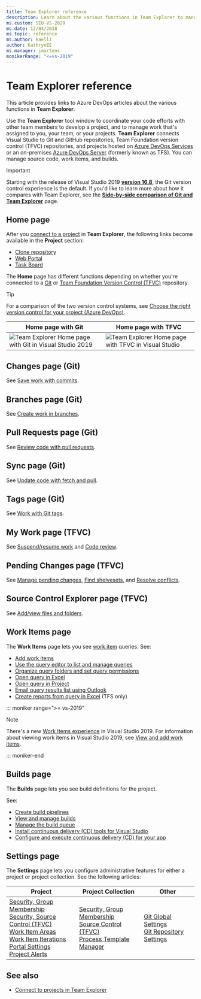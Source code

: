 ```yaml
---
title: Team Explorer reference
description: Learn about the various functions in Team Explorer to manage work and coordinate with other team members to develop a project.
ms.custom: SEO-VS-2020
ms.date: 12/04/2018
ms.topic: reference
ms.author: kaelli
author: KathrynEE
ms.manager: jmartens
monikerRange: "<=vs-2019"
---
```

# Team Explorer reference

This article provides links to Azure DevOps articles about the various functions in **Team Explorer**.

Use the **Team Explorer** tool window to coordinate your code efforts with other team members to develop a project, and to manage work that's assigned to you, your team, or your projects. **Team Explorer** connects Visual Studio to Git and GitHub repositories, Team Foundation version control (TFVC) repositories, and projects hosted on [Azure DevOps Services](/azure/devops/user-guide/what-is-azure-devops-services) or an on-premises [Azure DevOps Server](/azure/devops/index-all) (formerly known as TFS). You can manage source code, work items, and builds.

> [!IMPORTANT]
> Starting with the release of Visual Studio 2019 [**version 16.8**](/visualstudio/releases/2019/release-notes-history), the Git version control experience is the default. If you'd like to learn more about how it compares with Team Explorer, see the [**Side-by-side comparison of Git and Team Explorer**](../version-control/git-team-explorer-feature-comparison.md) page.

## Home page

After you [connect to a project](../connect-team-project.md) in **Team Explorer**, the following links become available in the **Project** section:

- [Clone repository](/azure/devops/repos/git/clone)
- [Web Portal](/azure/devops/project/navigation/index)
- [Task Board](/azure/devops/boards/sprints/task-board)

The **Home** page has different functions depending on whether you're connected to a [Git](/azure/devops/repos/git/gitquickstart?view=vsts&tabs=visual-studio&preserve-view=true) or [Team Foundation Version Control (TFVC)](/azure/devops/repos/tfvc/overview) repository.

> [!TIP]
> For a comparison of the two version control systems, see [Choose the right version control for your project (Azure DevOps)](/azure/devops/repos/tfvc/comparison-git-tfvc).

| **Home** page with Git | **Home** page with TFVC |
| - | - |
| ![Team Explorer Home page with Git in Visual Studio 2019](media/team-explorer-reference/team-explorer-git.png) | ![Team Explorer Home page with TFVC in Visual Studio](media/team-explorer-reference/team-explorer-tfvc.png) |

## Changes page (Git)

See [Save work with commits](/azure/devops/repos/git/commits).

## Branches page (Git)

See [Create work in branches](/azure/devops/repos/git/branches).

## Pull Requests page (Git)

See [Review code with pull requests](/azure/devops/repos/git/pullrequest).

## Sync page (Git)

See [Update code with fetch and pull](/azure/devops/repos/git/pulling).

## Tags page (Git)

See [Work with Git tags](/azure/devops/repos/git/git-tags).

## My Work page (TFVC)

See [Suspend/resume work](/azure/devops/repos/tfvc/suspend-your-work-manage-your-shelvesets) and [Code review](/azure/devops/repos/tfvc/day-life-alm-developer-suspend-work-fix-bug-conduct-code-review).

## Pending Changes page (TFVC)

See [Manage pending changes](/azure/devops/repos/tfvc/develop-code-manage-pending-changes), [Find shelvesets](/azure/devops/repos/tfvc/suspend-your-work-manage-your-shelvesets), and [Resolve conflicts](/azure/devops/repos/tfvc/resolve-team-foundation-version-control-conflicts).

## Source Control Explorer page (TFVC)

See [Add/view files and folders](/azure/devops/repos/tfvc/add-files-server).

## Work Items page

The **Work Items** page lets you see [work item](/azure/devops/boards/work-items/about-work-items) queries. See:

- [Add work items](/azure/devops/boards/backlogs/add-work-items)
- [Use the query editor to list and manage queries](/azure/devops/boards/queries/using-queries)
- [Organize query folders and set query permissions](/azure/devops/boards/queries/set-query-permissions)
- [Open query in Excel](/azure/devops/boards/backlogs/office/bulk-add-modify-work-items-excel)
- [Open query in Project](/azure/devops/boards/backlogs/create-your-backlog)
- [Email query results list using Outlook](/azure/devops/boards/queries/share-plans)
- [Create reports from query in Excel](/azure/devops/report/excel/create-status-and-trend-excel-reports) (TFS only)

::: moniker range=">= vs-2019"

> [!NOTE]
> There's a new [Work Items experience](/azure/devops/boards/work-items/set-work-item-experience-vs) in Visual Studio 2019. For information about viewing work items in Visual Studio 2019, see [View and add work items](/azure/devops/boards/work-items/view-add-work-items).

::: moniker-end

## Builds page

The **Builds** page lets you see build definitions for the project.

See:

- [Create build pipelines](/azure/devops/pipelines/tasks/index)
- [View and manage builds](/azure/devops/pipelines/overview)
- [Manage the build queue](/azure/devops/pipelines/agents/pools-queues)
- [Install continuous delivery (CD) tools for Visual Studio](/azure/devops/pipelines/apps/cd/azure/aspnet-core-to-acr#install-continuous-delivery-cd-tools-for-visual-studio-2017)
- [Configure and execute continuous delivery (CD) for your app](/azure/devops/pipelines/apps/cd/azure/aspnet-core-to-acr#configure-and-execute-continuous-delivery-cd-for-your-app)

## Settings page

The **Settings** page lets you configure administrative features for either a project or project collection. See the following articles:

| Project | Project Collection | Other |
| - | - | - |
| [Security, Group Membership](/azure/devops/organizations/security/set-project-collection-level-permissions)<br/>[Security, Source Control (TFVC)](/azure/devops/organizations/security/set-git-tfvc-repository-permissions)<br/>[Work Item Areas](/azure/devops/organizations/settings/set-area-paths)<br/>[Work Item Iterations](/azure/devops/organizations/settings/set-iteration-paths-sprints)<br/>[Portal Settings](/azure/devops/report/sharepoint-dashboards/configure-or-add-a-project-portal)<br/>[Project Alerts](/azure/devops/notifications/howto-manage-team-notifications) | [Security, Group Membership](/azure/devops/organizations/security/set-project-collection-level-permissions)<br/>[Source Control (TFVC)](/azure/devops/repos/tfvc/decide-between-using-local-server-workspace)<br/>[Process Template Manager](/azure/devops/boards/work-items/guidance/manage-process-templates) | [Git Global Settings](/azure/devops/repos/git/git-config)<br/>[Git Repository Settings](/azure/devops/repos/git/git-config) |

## See also

- [Connect to projects in Team Explorer](../../ide/connect-team-project.md)